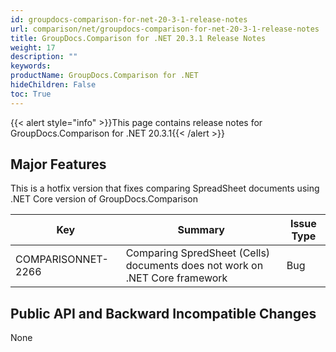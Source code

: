 ```yaml
---
id: groupdocs-comparison-for-net-20-3-1-release-notes
url: comparison/net/groupdocs-comparison-for-net-20-3-1-release-notes
title: GroupDocs.Comparison for .NET 20.3.1 Release Notes
weight: 17
description: ""
keywords:
productName: GroupDocs.Comparison for .NET
hideChildren: False
toc: True
---
```


{{< alert style="info" >}}This page contains release notes for GroupDocs.Comparison for .NET 20.3.1{{< /alert >}}

## Major Features

This is a hotfix version that fixes comparing SpreadSheet documents using .NET Core version of GroupDocs.Comparison

| Key                | Summary                                                                     | Issue Type |
| ------------------ | --------------------------------------------------------------------------- | ---------- |
| COMPARISONNET-2266 | Comparing SpredSheet (Cells) documents does not work on .NET Core framework | Bug        |

## Public API and Backward Incompatible Changes

None

